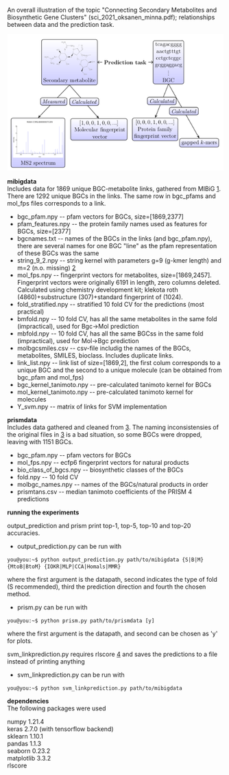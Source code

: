 An overall illustration of the topic "Connecting Secondary Metabolites and Biosynthetic Gene Clusters" (sci_2021_oksanen_minna.pdf); relationships between data and the prediction task. 

![alt txt](https://github.com/minjoks/masters_thesis/blob/main/dataview.png?raw=true)




**mibigdata**  
Includes data for 1869 unique BGC-metabolite links, gathered from MIBiG [1](https://mibig.secondarymetabolites.org/download). There are 1292 unique BGCs in the links. The same row in bgc_pfams and mol_fps files corresponds to a link.


* bgc_pfam.npy -- pfam vectors for BGCs, size=[1869,2377] 
* pfam_features.npy -- the protein family names used as features for BGCs, size=[2377]
* bgcnames.txt -- names of the BGCs in the links (and bgc_pfam.npy), there are several names for one BGC "line" as the pfam representation of these BGCs was the same 
* string_9_2.npy -- string kernel with parameters g=9 (g-kmer length) and m=2 (n.o. missing) [2](https://github.com/QData/FastSK)  
* mol_fps.npy -- fingerprint vectors for metabolites, size=[1869,2457]. Fingerprint vectors were originally 6191 in length, zero columns deleted. Calculated using chemistry development kit; klekota roth (4860)+substructure (307)+standard fingerprint of (1024). 
* fold_stratified.npy -- stratified 10 fold CV for the predictions (most practical)
* bmfold.npy -- 10 fold CV, has all the same metabolites in the same fold (impractical), used for Bgc->Mol prediction
* mbfold.npy --  10 fold CV, has all the same BGCss in the same fold (impractical), used for Mol->Bgc prediction
* molbgcsmiles.csv -- csv-file includig the names of the BGCs, metabolites, SMILES, bioclass. Includes duplicate links. 
* link_list.npy -- link list of size=[1869,2], the first colum corresponds to a unique BGC and the second to a unique molecule (can be obtained from bgc_pfam and mol_fps)
* bgc_kernel_tanimoto.npy -- pre-calculated tanimoto kernel for BGCs 
* mol_kernel_tanimoto.npy -- pre-calculated tanimoto kernel for molecules
* Y_svm.npy -- matrix of links for SVM implementation

**prismdata**  
Includes data gathered and cleaned from [3](https://zenodo.org/record/3985982#.YbjNSJFByV4). The naming inconsistensies of the original files in [3](https://zenodo.org/record/3985982#.YbjNSJFByV4) is a bad situation, so some BGCs were dropped, leaving with 1151 BGCs.  

* bgc_pfam.npy -- pfam vectors for BGCs
* mol_fps.npy -- ecfp6 fingerprint vectors for natural products
* bio_class_of_bgcs.npy -- biosynthetic classes of the BGCs
* fold.npy -- 10 fold CV 
* molbgc_names.npy -- names of the BGCs/natural products in order
* prismtans.csv -- median tanimoto coefficients of the PRISM 4 predictions  

**running the experiments**  

output_prediction and prism print top-1, top-5, top-10 and top-20 accuracies.  

* output_prediction.py can be run with 
```console
you@you:~$ python output_prediction.py path/to/mibigdata {S|B|M} {MtoB|BtoM} {IOKR|MLP|CCA|Homals|MMR} 
```

where the first argument is the datapath, second indicates the type of fold (S recommended), third the prediction direction and fourth the chosen method. 

* prism.py can be run with 
```console
you@you:~$ python prism.py path/to/prismdata [y]
```
where the first argument is the datapath, and second can be chosen as 'y' for plots.  


svm_linkprediction.py requires rlscore  [4](https://github.com/aatapa/RLScore) and saves the predictions to a file instead of printing anything
* svm_linkprediction.py can be run with 
```console
you@you:~$ python svm_linkprediction.py path/to/mibigdata
```

**dependencies**  
The following packages were used  

numpy 1.21.4  
keras 2.7.0 (with tensorflow backend)  
sklearn 1.10.1  
pandas 1.1.3  
seaborn 0.23.2  
matplotlib 3.3.2  
rlscore


